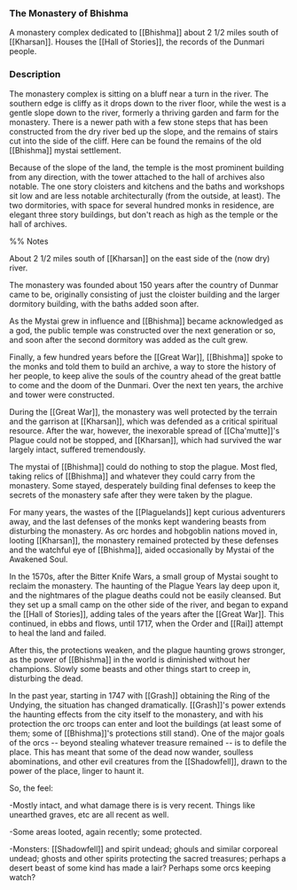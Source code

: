 ### The Monastery of Bhishma

A monastery complex dedicated to [[Bhishma]] about 2 1/2 miles south of [[Kharsan]]. Houses the [[Hall of Stories]], the records of the Dunmari people. 

### Description

The monastery complex is sitting on a bluff near a turn in the river. The southern edge is cliffy as it drops down to the river floor, while the west is a gentle slope down to the river, formerly a thriving garden and farm for the monastery. There is a newer path with a few stone steps that has been constructed from the dry river bed up the slope, and the remains of stairs cut into the side of the cliff. Here can be found the remains of the old [[Bhishma]] mystai settlement.

Because of the slope of the land, the temple is the most prominent building from any direction, with the tower attached to the hall of archives also notable. The one story cloisters and kitchens and the baths and workshops sit low and are less notable architecturally (from the outside, at least). The two dormitories, with space for several hundred monks in residence, are elegant three story buildings, but don't reach as high as the temple or the hall of archives.

%% Notes

About 2 1/2 miles south of [[Kharsan]] on the east side of the (now dry) river.

The monastery was founded about 150 years after the country of Dunmar came to be, originally consisting of just the cloister building and the larger dormitory building, with the baths added soon after.

As the Mystai grew in influence and [[Bhishma]] became acknowledged as a god, the public temple was constructed over the next generation or so, and soon after the second dormitory was added as the cult grew.

Finally, a few hundred years before the [[Great War]], [[Bhishma]] spoke to the monks and told them to build an archive, a way to store the history of her people, to keep alive the souls of the country ahead of the great battle to come and the doom of the Dunmari. Over the next ten years, the archive and tower were constructed.

During the [[Great War]], the monastery was well protected by the terrain and the garrison at [[Kharsan]], which was defended as a critical spiritual resource. After the war, however, the inexorable spread of [[Cha'mutte]]'s Plague could not be stopped, and [[Kharsan]], which had survived the war largely intact, suffered tremendously.

The mystai of [[Bhishma]] could do nothing to stop the plague. Most fled, taking relics of [[Bhishma]] and whatever they could carry from the monastery. Some stayed, desperately building final defenses to keep the secrets of the monastery safe after they were taken by the plague.

For many years, the wastes of the [[Plaguelands]] kept curious adventurers away, and the last defenses of the monks kept wandering beasts from disturbing the monastery. As orc hordes and hobgoblin nations moved in, looting [[Kharsan]], the monastery remained protected by these defenses and the watchful eye of [[Bhishma]], aided occasionally by Mystai of the Awakened Soul.

In the 1570s, after the Bitter Knife Wars, a small group of Mystai sought to reclaim the monastery. The haunting of the Plague Years lay deep upon it, and the nightmares of the plague deaths could not be easily cleansed. But they set up a small camp on the other side of the river, and began to expand the [[Hall of Stories]], adding tales of the years after the [[Great War]]. This continued, in ebbs and flows, until 1717, when the Order and [[Rai]] attempt to heal the land and failed.

After this, the protections weaken, and the plague haunting grows stronger, as the power of [[Bhishma]] in the world is diminished without her champions. Slowly some beasts and other things start to creep in, disturbing the dead.

In the past year, starting in 1747 with [[Grash]] obtaining the Ring of the Undying, the situation has changed dramatically. [[Grash]]'s power extends the haunting effects from the city itself to the monastery, and with his protection the orc troops can enter and loot the buildings (at least some of them; some of [[Bhishma]]'s protections still stand). One of the major goals of the orcs -- beyond stealing whatever treasure remained -- is to defile the place. This has meant that some of the dead now wander, soulless abominations, and other evil creatures from the [[Shadowfell]], drawn to the power of the place, linger to haunt it.

So, the feel:

-Mostly intact, and what damage there is is very recent. Things like unearthed graves, etc are all recent as well.

-Some areas looted, again recently; some protected.

-Monsters: [[Shadowfell]] and spirit undead; ghouls and similar corporeal undead; ghosts and other spirits protecting the sacred treasures; perhaps a desert beast of some kind has made a lair? Perhaps some orcs keeping watch?